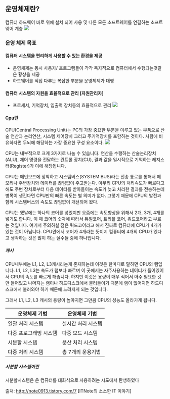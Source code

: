 ## 운영체제란?
컴퓨터 하드웨어 바로 위에 설치 되어 사용 및 다른 모든 소프트웨어를 연결하는 소프트웨어 계층
![](https://i.imgur.com/qPhKHcJ.png)

### 운영 체제 목표
#### 컴퓨터 시스템을 편리하게 사용할 수 있는 환경을 제공
* 운영체제는 동시 사용자/ 프로그램들이 각각 독자적으로 컴퓨터에서 수행되는것같은 황상을 제공
* 하드웨어를 직접 다루는 복잡한 부분을 운영체제가 대행

#### 컴퓨터 시스템의 자원을 효율적으로 관리 [자원관리자]
* 프로세서, 기억장치, 입출력 장치등의 효율적으로 관리
![](https://i.imgur.com/ogIzuaY.png)


#### Cpu란

CPU(Central Processing Unit)는 PC의 가장 중요한 부분을 이루고 있는 부품으로 산술 연산과 논리연산, 시스템 제어장치 그리고 주기억장치를 포함하는 것이다. 사람에 비유하자면 두뇌에 해당하는 가장 중요한 구성 요소이다.
![](https://i.imgur.com/wTZdQBq.png)


CPU는 내부적으로 크게 3가지로 나눌 수 있습니다. 연산을 수행하는 산술논리장치(ALU), 제어 명령을 전달하는 컨트롤 장치(CU), 결과 값을 일시적으로 기억하는 레지스터(Register)가 이에 해당됩니다.

CPU는 메인보드에 장착하고 시스템버스(SYSTEM BUS)라는 전송 통로를 통해서 메모리나 주변장치와 데이터를 끊임없이 주고받는다. 아무리 CPU의 처리속도가 빠르다고 해도 주변 장치로부터 다음 데이터를 받아들이는 속도가 늦고 처리한 결과를 전송하는데 병목이 생긴다면 CPU만의 빠른 속도는 별 의미가 없다.
그렇기 때문에 CPU의 발전과 함께 시스템버스의 속도도 끊임없이 개선되어 왔다.

CPU는 옜날에는 하나의 코어를 넣었지만 요즘에는 속도향상을 위해서 2개, 3개, 4개를 넣기도 합니다. 이 때 코어의 숫자에 따라서 듀얼코어, 트리플 코어, 쿼드코어라고 부르는 것입니다. 여기서 주의하실 점은 쿼드코어라고 해서 진짜로 컴퓨터에 CPU가 4개가 있는 것이 아닙니다. CPU안에서 코어가 4개라는 뜻이지 컴퓨터에 4개의 CPU가 있다고 생각하는 것은 많이 하는 실수들 중에 하나입니다.



#####  캐시

CPU내부에는 L1, L2, L3캐시라는게 존재하는데 이것은 한마디로 말하면 CPU의 램입니다. L1, L2, L3는 속도가 램보다 빠르며 이 곳에서는 자주사용하는 데이터가 들어있어서 CPU의 속도를 빠르게 해줍니다. 하지만 이것은 용량이 매우 적어서 아주 필요한 것만 들어있고 나머지는 램이나 하드디스크에서 불러들이기 때문에 램이 없어지면 하드디스크에서 불러와야 하기 때문에 느려지게 되는 것입니다.

그래서 L1, L2, L3 캐시의 용량이 높아지면 그만큼 CPU의 성능도 올라가게 됩니다.




| 운영체제 기법          | 운영체제 기법      |
| ---------------------- | ------------------ |
| 일괄 처리 시스템       | 실시간 처리 시스템 |
| 다중 프로그래밍 시스템 | 다중 모드 시스템   |
| 시분할 시스템          | 분산 처리 시스템   |
| 다중 처리 시스템       | 총 7개의 운용기법  | 




##### 시분할 시스템이란
시분할시스템은 은 컴퓨터를 대화식으로 사용하려는 시도에서 탄생하였다


출처: http://note0913.tistory.com/7 [ITNote의 소소한 IT 이야기]
